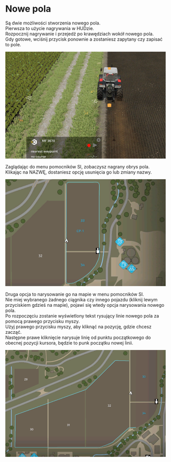 # Nowe pola

Są dwie możliwości stworzenia nowego pola.  
Pierwsza to użycie nagrywania w HUDzie.  
Rozpocznij nagrywanie i przejedź po krawędziach wokół nowego pola.  
Gdy gotowe, wciśnij przycisk ponownie a zostaniesz zapytany czy zapisać to pole.  


![Image](../assets/images/recordcustomhelp_0_0_765_510.png)

Zaglądając do menu pomocników SI, zobaczysz nagrany obrys pola.  
Klikając na NAZWĘ, dostaniesz opcję usunięcia go lub zmiany nazwy.  


![Image](../assets/images/donecustomhelp_0_0_765_510.png)

Druga opcja to narysowanie go na mapie w menu pomocników SI.  
Nie miej wybranego żadnego ciągnika czy innego pojazdu (kliknij lewym przyciskiem gdzieś na mapie), pojawi się wtedy opcja narysowania nowego pola.  
Po rozpoczęciu zostanie wyświetlony tekst rysujący linie nowego pola za pomocą prawego przycisku myszy.  
Użyj prawego przycisku myszy, aby kliknąć na pozycję, gdzie chcesz zacząć.  
Następne prawe kliknięcie narysuje linię od punktu początkowego do obecnej pozycji kursora, będzie to punk początku nowej linii.  


![Image](../assets/images/drawcustomhelp_0_0_765_510.png)

